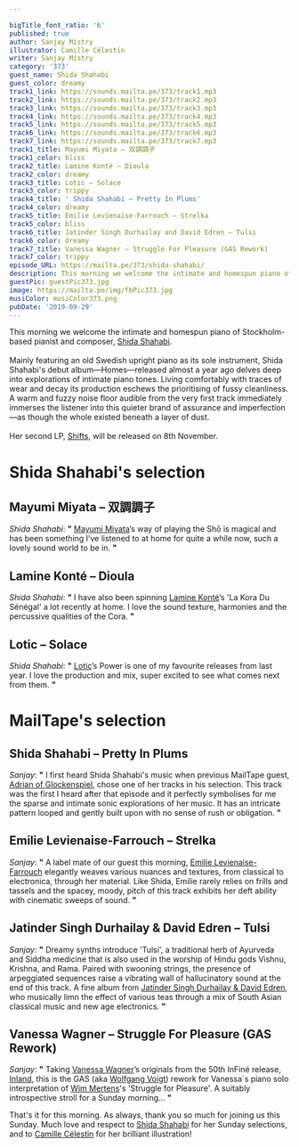 ```yaml
---

bigTitle_font_ratio: '6'
published: true
author: Sanjay Mistry
illustrator: Camille Célestin
writer: Sanjay Mistry
category: '373'
guest_name: Shida Shahabi
guest_color: dreamy
track1_link: https://sounds.mailta.pe/373/track1.mp3
track2_link: https://sounds.mailta.pe/373/track2.mp3
track3_link: https://sounds.mailta.pe/373/track3.mp3
track4_link: https://sounds.mailta.pe/373/track4.mp3
track5_link: https://sounds.mailta.pe/373/track5.mp3
track6_link: https://sounds.mailta.pe/373/track6.mp3
track7_link: https://sounds.mailta.pe/373/track7.mp3
track1_title: Mayumi Miyata – 双調調子
track1_color: bliss
track2_title: Lamine Konté – Dioula
track2_color: dreamy
track3_title: Lotic – Solace
track3_color: trippy
track4_title: ' Shida Shahabi – Pretty In Plums'
track4_color: dreamy
track5_title: Emilie Levienaise-Farrouch – Strelka
track5_color: bliss
track6_title: Jatinder Singh Durhailay and David Edren – Tulsi
track6_color: dreamy
track7_title: Vanessa Wagner – Struggle For Pleasure (GAS Rework)
track7_color: trippy
episode_URL: https://mailta.pe/373/shida-shahabi/
description: This morning we welcome the intimate and homespun piano of Stockholm-based pianist and composer, Shida Shahabi.
guestPic: guestPic373.jpg
image: https://mailta.pe/img/fbPic373.jpg
musiColor: musiColor373.png
pubDate: '2019-09-29'
---
```

This morning we welcome the intimate and homespun piano of Stockholm-based pianist and composer, [Shida Shahabi](https://shida-shahabi.bandcamp.com/).
<br><br>
Mainly featuring an old Swedish upright piano as its sole instrument, Shida Shahabi's debut album—Homes—released almost a year ago delves deep into explorations of intimate piano tones. Living comfortably with traces of wear and decay its production eschews the prioritising of fussy cleanliness. A warm and fuzzy noise floor audible from the very first track immediately immerses the listener into this quieter brand of assurance and imperfection—as though the whole existed beneath a layer of dust.
<br><br>
Her second LP, [Shifts](https://shida-shahabi.bandcamp.com/album/shifts), will be released on 8th November.


# Shida Shahabi's selection

## Mayumi Miyata – 双調調子
_Shida Shahabi_: **"** [Mayumi Miyata](https://en.wikipedia.org/wiki/Mayumi_Miyata)’s way of playing the Shō is magical and has been something I’ve listened to at home for quite a while now, such a lovely sound world to be in. **"** 

## Lamine Konté – Dioula
_Shida Shahabi_: **"** I have also been spinning [Lamine Konté](https://www.discogs.com/artist/1060813-Lamine-Kont%C3%A9)’s 'La Kora Du Sénégal' a lot recently at home. I love the sound texture, harmonies and the percussive qualities of the Cora. **"** 

## Lotic – Solace
_Shida Shahabi_: **"** [Lotic](https://soundcloud.com/lotic)’s Power is one of my favourite releases from last year. I love the production and mix, super excited to see what comes next from them. **"** 


# MailTape's selection

## Shida Shahabi – Pretty In Plums
_Sanjay_: **"** I first heard Shida Shahabi's music when previous MailTape guest, [Adrian of Glockenspiel](https://www.mailta.pe/342/glockenspiel/), chose one of her tracks in his selection. This track was the first I heard after that episode and it perfectly symbolises for me the sparse and intimate sonic explorations of her music. It has an intricate pattern looped and gently built upon with no sense of rush or obligation. **"** 

## Emilie Levienaise-Farrouch – Strelka
_Sanjay_: **"** A label mate of our guest this morning, [Emilie Levienaise-Farrouch](http://emilielf.com/) elegantly weaves various nuances and textures, from classical to electronica, through her material. Like Shida, Emilie rarely relies on frills and tassels and the spacey, moody, pitch of this track exhibits her deft ability with cinematic sweeps of sound. **"** 

## Jatinder Singh Durhailay & David Edren – Tulsi
_Sanjay_: **"** Dreamy synths introduce 'Tulsi', a traditional herb of Ayurveda and Siddha medicine that is also used in the worship of Hindu gods Vishnu, Krishna, and Rama. Paired with swooning strings, the presence of arpeggiated sequences raise a vibrating wall of hallucinatory sound at the end of this track. A fine album from [Jatinder Singh Durhailay & David Edren](https://www.bonjoursupermarket.com/product/tape-tea-notes-jatinder-singh-durhailay-david-edren), who musically limn the effect of various teas through a mix of South Asian classical music and new age electronics. **"** 

## Vanessa Wagner – Struggle For Pleasure (GAS Rework)
_Sanjay_: **"** Taking [Vanessa Wagner](https://vanessawagner.net/)’s originals from the 50th InFiné release, [Inland](https://soundcloud.com/infine-music/sets/vanessa-wagner-inland-versions), this is the GAS (aka [Wolfgang Voigt](https://soundcloud.com/wolfgang_voigt)) rework for Vanessa´s piano solo interpretation of [Wim Mertens](https://www.wimmertens.be/)'s 'Struggle for Pleasure'. A suitably introspective stroll for a Sunday morning... **"** 


 That's it for this morning. As always, thank you so much for joining us this Sunday. Much love and respect to [Shida Shahabi](https://www.instagram.com/shidash/) for her Sunday selections, and to [Camille Célestin](https://camillecelestin.com/) for her brilliant illustration!
